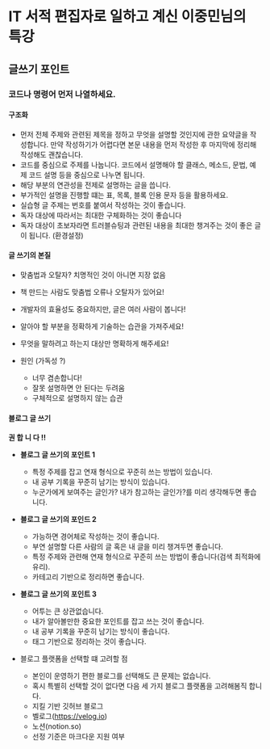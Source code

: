 # IT 서적 편집자로 일하고 계신 이중민님의 특강

## 글쓰기 포인트 



### 코드나 명령어 먼저 나열하세요.



#### 구조화

- 먼저 전체 주제와 관련된 제목을 정하고 무엇을 설명할 것인지에 관한 요약글을 작성합니다. 만약 작성하기가 어렵다면 본문 내용을 먼저 작성한 후 마지막에 정리해 작성해도 괜찮습니다.
- 코드를 중심으로 주제를 나눕니다. 코드에서 설명해야 할 클래스, 메소드, 문법, 예제 코드 설명 등을 중심으로 나누면 됩니다.
- 해당 부분의 연관성을 전제로 설명하는 글을 씁니다.
- 부가적인 설명을 진행할 떄는 표, 목록, 블록 인용 문자 등을 활용하세요.
- 실습형 글 주제는 번호를 붙여서 작성하는 것이 좋습니다.
- 독자 대상에 따라서는 최대한 구체화하는 것이 좋습니다
- 독자 대상이 초보자라면 트러블슈팅과 관련된 내용을 최대한 챙겨주는 것이 좋은 글이 됩니다. (환경설정)

#### 글 쓰기의 본질

- 맞춤법과 오탈자? 치명적인 것이 아니면 지장 없음
- 책 만드는 사람도 맞춤법 오류나 오탈자가 있어요!
- 개발자의 효율성도 중요하지만, 글은 여러 사람이 봅니다!
- 알아야 할 부분을 정확하게 기술하는 습관을 가져주세요!
- 무엇을 말하려고 하는지 대상만 명확하게 해주세요!

- 원인 (가독성 ?)

  - 너무 겸손합니다!
  - 잘못 설명하면 안 된다는 두려움
  - 구체적으로 설명하지 않는 습관

  

#### 블로그 글 쓰기 

**권 합 니 다 !!** 

- **블로그 글 쓰기의 포인트 1**

  - 특정 주제를 잡고 연재 형식으로 꾸준히 쓰는 방법이 있습니다.
  - 내 공부 기록을 꾸준히 남기는 방식이 있습니다.
  - 누군가에게 보여주는 글인가? 내가 참고하는 글인가?를 미리 생각해두면 좋습니다.

  

- **블로그 글 쓰기의 포인드 2**

  - 가능하면 경어체로 작성하는 것이 좋습니다.
  - 부연 설명할 다른 사람의 글 혹은 내 글을 미리 챙겨두면 좋습니다.
  - 특정 주제와 관련해 연재 형식으로 꾸준히 쓰는 방법이 좋습니다(검색 최적화에 유리).
  - 카테고리 기반으로 정리하면 좋습니다.

  

- **블로그 글 쓰기의 포인트 3**

  - 어투는 큰 상관없습니다.
  - 내가 알아볼만한 중요한 포인트를 잡고 쓰는 것이 좋습니다.
  - 내 공부 기록을 꾸준히 남기는 방식이 좋습니다.
  - 태그 기반으로 정리하는 것이 좋습니다.

  

- 블로그 플랫폼을 선택할 떄 고려할 점

  - 본인이 운영하기 편한 블로그를 선택해도 큰 문제는 없습니다.
  - 혹시 특별히 선택할 것이 없다면 다음 세 가지 블로그 플랫폼을 고려해봄직 합니다.
  - 지킬 기반 깃허브 블로그
  - 벨로그(https://velog.io)
  - 노션(notion.so)
  - 선정 기준은 마크다운 지원 여부